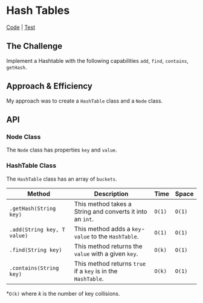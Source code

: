 # Hash Tables
[Code](../src/main/java/hashTable) | [Test](../src/main/java/hashTable)

## The Challenge
Implement a Hashtable with the following capabilities `add`, `find`, `contains`, `getHash`.

## Approach & Efficiency
My approach was to create a `HashTable` class and a `Node` class.

## API
### Node Class
The `Node` class has properties `key` and `value`.

### HashTable Class
The `HashTable` class has an array of `buckets`.

Method | Description | Time | Space
---- | --- | --- | ---
`.getHash(String key)` | This method takes a String and converts it into an `int`. | `O(1)` | `O(1)`
`.add(String key, T value)` | This method adds a `key`-`value` to the `HashTable`. | `O(1)` | `O(1)`
`.find(String key)` | This method returns the `value` with a given `key`. | `O(k)` | `O(1)`
`.contains(String key)` | This method returns `true` if a `key` is in the `HashTable`. | `O(k)` | `O(1)`

*`O(k)` where *k* is the number of key collisions.
